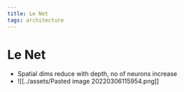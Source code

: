 ```yaml
---
title: Le Net
tags: architecture
---
```


# Le Net
- Spatial dims reduce with depth, no of neurons increase
- ![[../assets/Pasted image 20220306115954.png]]





















